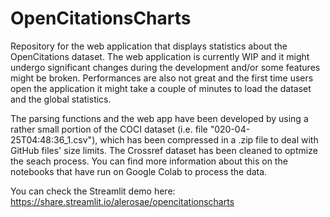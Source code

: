# OpenCitationsCharts
Repository for the web application that displays statistics about the OpenCitations dataset. The web application is currently WIP and it might undergo significant changes during the development and/or some features might be broken. Performances are also not great and the first time users open the application it might take a couple of minutes to load the dataset and the global statistics. 

The parsing functions and the web app have been developed by using a rather small portion of the COCI dataset (i.e. file "020-04-25T04:48:36_1.csv"), which has been compressed in a .zip file to deal with GitHub files' size limits. 
The Crossref dataset has been cleaned to optmize the seach process. You can find more information about this on the notebooks that have run on Google Colab to process the data. 

You can check the Streamlit demo here: https://share.streamlit.io/alerosae/opencitationscharts
